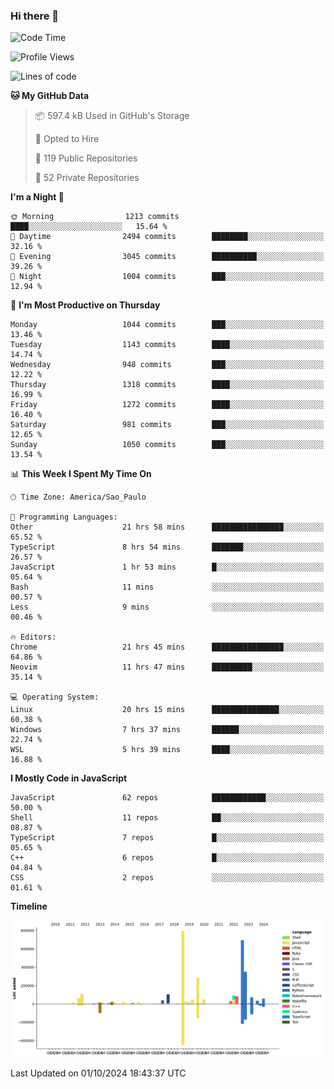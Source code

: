### Hi there 👋

<!--START_SECTION:waka-->
![Code Time](http://img.shields.io/badge/Code%20Time-6%2C506%20hrs%2055%20mins-blue)

![Profile Views](http://img.shields.io/badge/Profile%20Views-1-blue)

![Lines of code](https://img.shields.io/badge/From%20Hello%20World%20I%27ve%20Written-3.1%20million%20lines%20of%20code-blue)

**🐱 My GitHub Data** 

> 📦 597.4 kB Used in GitHub's Storage 
 > 
> 💼 Opted to Hire
 > 
> 📜 119 Public Repositories 
 > 
> 🔑 52 Private Repositories 
 > 
**I'm a Night 🦉** 

```text
🌞 Morning                1213 commits        ████░░░░░░░░░░░░░░░░░░░░░   15.64 % 
🌆 Daytime                2494 commits        ████████░░░░░░░░░░░░░░░░░   32.16 % 
🌃 Evening                3045 commits        ██████████░░░░░░░░░░░░░░░   39.26 % 
🌙 Night                  1004 commits        ███░░░░░░░░░░░░░░░░░░░░░░   12.94 % 
```
📅 **I'm Most Productive on Thursday** 

```text
Monday                   1044 commits        ███░░░░░░░░░░░░░░░░░░░░░░   13.46 % 
Tuesday                  1143 commits        ████░░░░░░░░░░░░░░░░░░░░░   14.74 % 
Wednesday                948 commits         ███░░░░░░░░░░░░░░░░░░░░░░   12.22 % 
Thursday                 1318 commits        ████░░░░░░░░░░░░░░░░░░░░░   16.99 % 
Friday                   1272 commits        ████░░░░░░░░░░░░░░░░░░░░░   16.40 % 
Saturday                 981 commits         ███░░░░░░░░░░░░░░░░░░░░░░   12.65 % 
Sunday                   1050 commits        ███░░░░░░░░░░░░░░░░░░░░░░   13.54 % 
```


📊 **This Week I Spent My Time On** 

```text
🕑︎ Time Zone: America/Sao_Paulo

💬 Programming Languages: 
Other                    21 hrs 58 mins      ████████████████░░░░░░░░░   65.52 % 
TypeScript               8 hrs 54 mins       ███████░░░░░░░░░░░░░░░░░░   26.57 % 
JavaScript               1 hr 53 mins        █░░░░░░░░░░░░░░░░░░░░░░░░   05.64 % 
Bash                     11 mins             ░░░░░░░░░░░░░░░░░░░░░░░░░   00.57 % 
Less                     9 mins              ░░░░░░░░░░░░░░░░░░░░░░░░░   00.46 % 

🔥 Editors: 
Chrome                   21 hrs 45 mins      ████████████████░░░░░░░░░   64.86 % 
Neovim                   11 hrs 47 mins      █████████░░░░░░░░░░░░░░░░   35.14 % 

💻 Operating System: 
Linux                    20 hrs 15 mins      ███████████████░░░░░░░░░░   60.38 % 
Windows                  7 hrs 37 mins       ██████░░░░░░░░░░░░░░░░░░░   22.74 % 
WSL                      5 hrs 39 mins       ████░░░░░░░░░░░░░░░░░░░░░   16.88 % 
```

**I Mostly Code in JavaScript** 

```text
JavaScript               62 repos            ████████████░░░░░░░░░░░░░   50.00 % 
Shell                    11 repos            ██░░░░░░░░░░░░░░░░░░░░░░░   08.87 % 
TypeScript               7 repos             █░░░░░░░░░░░░░░░░░░░░░░░░   05.65 % 
C++                      6 repos             █░░░░░░░░░░░░░░░░░░░░░░░░   04.84 % 
CSS                      2 repos             ░░░░░░░░░░░░░░░░░░░░░░░░░   01.61 % 
```



**Timeline**

![Lines of Code chart](https://raw.githubusercontent.com/jampow/jampow/master/assets/bar_graph.png)


 Last Updated on 01/10/2024 18:43:37 UTC
<!--END_SECTION:waka-->

